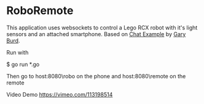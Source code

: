 # RoboRemote

This application uses websockets to control a Lego RCX robot with it's light sensors and an attached smartphone.
Based on [Chat Example](https://github.com/gorilla/websocket/blob/master/examples/chat/README.md) by [Gary Burd](https://github.com/garyburd).

Run with 

$ go run *.go

Then go to host:8080\robo on the phone and host:8080\remote on the remote

Video Demo
https://vimeo.com/113198514

